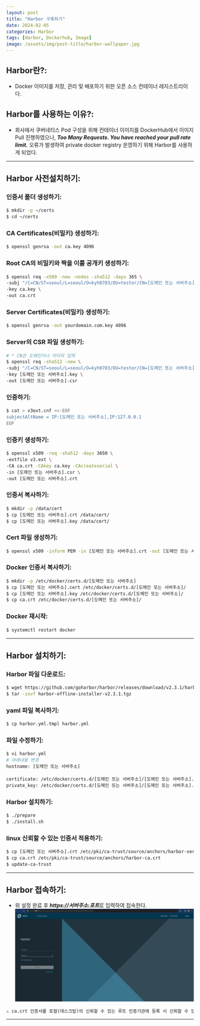 ```yaml
---
layout: post
title: "Harbor 구축하기"
date: 2024-02-05
categories: Harbor
tags: [Harbor, Dockerhub, Image]
image: /assets/img/post-title/harbor-wallpaper.jpg
---
```


## Harbor란?:
- Docker 이미지를 저장, 관리 및 배포하기 위한 오픈 소스 컨테이너 레지스트리이다.

## Harbor를 사용하는 이유?:
- 회사에서 쿠버네티스 Pod 구성을 위해 컨테이너 이미지를 DockerHub에서 이미지 Pull 진행하였으나, ***Too Many Requests. You have reached your pull rate limit.*** 오류가 발생하여 private docker registry 운영하기 위해 Harbor를 사용하게 되었다.

* * *

## Harbor 사전설치하기:
### 인증서 폴더 생성하기:
```bash
$ mkdir -p ~/certs
$ cd ~/certs
```

### CA Certificates(비밀키) 생성하기:
```bash
$ openssl genrsa -out ca.key 4096
```

### Root CA의 비밀키와 짝을 이룰 공개키 생성하기:
```bash
$ openssl req -x509 -new -nodes -sha512 -days 365 \
-subj "/C=CN/ST=seoul/L=seoul/O=kyh0703/OU=tester/CN=[도메인 또는 서버주소]" \
-key ca.key \
-out ca.crt
```

### Server Certificates(비밀키) 생성하기:
```bash
$ openssl genrsa -out yourdomain.com.key 4096
```

### Server의 CSR 파일 생성하기:
```bash
# * CN은 도메인이나 아이피 입력
$ openssl req -sha512 -new \
-subj "/C=CN/ST=seoul/L=seoul/O=kyh0703/OU=tester/CN=[도메인 또는 서버주소]" \
-key [도메인 또는 서버주소].key \
-out [도메인 또는 서버주소].csr
```

### 인증하기:
```bash
$ cat > v3ext.cnf <<-EOF
subjectAltName = IP:[도메인 또는 서버주소],IP:127.0.0.1
EOF
```

### 인증키 생성하기:
```bash
$ openssl x509 -req -sha512 -days 3650 \
-extfile v3.ext \
-CA ca.crt -CAkey ca.key -CAcreateserial \
-in [도메인 또는 서버주소].csr \
-out [도메인 또는 서버주소].crt
```

### 인증서 복사하기:
```bash
$ mkdir -p /data/cert
$ cp [도메인 또는 서버주소].crt /data/cert/
$ cp [도메인 또는 서버주소].key /data/cert/
```

### Cert 파일 생성하기:
```bash
$ openssl x509 -inform PEM -in [도메인 또는 서버주소].crt -out [도메인 또는 서버주소].cert
```

### Docker 인증서 복사하기:
```bash
$ mkdir -p /etc/docker/certs.d/[도메인 또는 서버주소]
$ cp [도메인 또는 서버주소].cert /etc/docker/certs.d/[도메인 또는 서버주소]/
$ cp [도메인 또는 서버주소].key /etc/docker/certs.d/[도메인 또는 서버주소]/
$ cp ca.crt /etc/docker/certs.d/[도메인 또는 서버주소]/
```

### Docker 재시작:
```bash
$ systemctl restart docker
```

* * *

## Harbor 설치하기:
### Harbor 파일 다운로드:
```bash
$ wget https://github.com/goharbor/harbor/releases/download/v2.3.1/harbor-offline-installer-v2.3.1.tgz
$ tar -zxvf harbor-offline-installer-v2.3.1.tgz
```

### yaml 파일 복사하기:
```bash
$ cp harbor.yml.tmpl harbor.yml
```

### 파일 수정하기:
```bash
$ vi harbor.yml
# 아래내용 변경
hostname: [도메인 또는 서버주소]

certificate: /etc/docker/certs.d/[도메인 또는 서버주소]/[도메인 또는 서버주소].cert
private_key: /etc/docker/certs.d/[도메인 또는 서버주소]/[도메인 또는 서버주소].key
```

### Harbor 설치하기:
```bash
$ ./prepare
$ ./install.sh
```

### linux  신뢰할 수  있는 인증서 적용하기:
```bash
$ cp [도메인 또는 서버주소].crt /etc/pki/ca-trust/source/anchors/harbor-server.crt
$ cp ca.crt /etc/pki/ca-trust/source/anchors/harbor-ca.crt
$ update-ca-trust
```

* * *

## Harbor 접속하기:
- 위 설정 완료 후 ***https://서버주소:포트***로 입력하여 접속한다.
[![Harbor 초기화면](/assets/img/post/docker/Harbor%20초기화면.png)](/assets/img/post/docker/Harbor%20초기화면.png)

```html
⚠️ ca.crt 인증서를 로컬(데스크탑)의 신뢰할 수 있는 루트 인증기관에 등록 시 신뢰할 수 있는 인증서로 보여집니다.
```

* * *